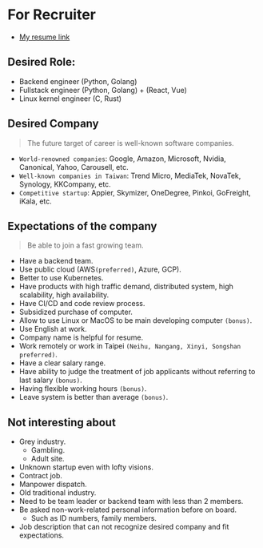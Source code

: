 # For Recruiter

* [My resume link](https://docs.google.com/document/d/1K4j3Dh8L4-QRS11P3B_7Wf8TJLGCUCPN4VEQyjbEzbU/edit)

## Desired Role:
* Backend engineer (Python, Golang)
* Fullstack engineer (Python, Golang) + (React, Vue)
* Linux kernel engineer (C, Rust)

## Desired Company
> The future target of career is well-known software companies.
* `World-renowned companies`: Google, Amazon, Microsoft, Nvidia, Canonical, Yahoo, Carousell, etc.
* `Well-known companies in Taiwan`: Trend Micro, MediaTek, NovaTek, Synology, KKCompany, etc.
* `Competitive startup`: Appier, Skymizer, OneDegree, Pinkoi, GoFreight, iKala, etc.

## Expectations of the company
> Be able to join a fast growing team.
* Have a backend team.
* Use public cloud (AWS`(preferred)`, Azure, GCP).
* Better to use Kubernetes.
* Have products with high traffic demand, distributed system, high scalability, high availability.
* Have CI/CD and code review process.
* Subsidized purchase of computer.
* Allow to use Linux or MacOS to be main developing computer `(bonus)`.
* Use English at work.
* Company name is helpful for resume.
* Work remotely or work in Taipei `(Neihu, Nangang, Xinyi, Songshan preferred)`.
* Have a clear salary range.
* Have ability to judge the treatment of job applicants without referring to last salary `(bonus)`.
* Having flexible working hours `(bonus)`.
* Leave system is better than average `(bonus)`.

## Not interesting about
* Grey industry.
    * Gambling.
    * Adult site.
* Unknown startup even with lofty visions.
* Contract job.
* Manpower dispatch.
* Old traditional industry.
* Need to be team leader or backend team with less than 2 members.
* Be asked non-work-related personal information before on board.
    * Such as ID numbers, family members.
* Job description that can not recognize desired company and fit expectations.